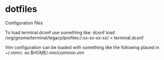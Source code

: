 # dotfiles
Configuration files

To load terminal.dconf use something like:
dconf load /org/gnome/terminal/legacy/profiles:/:xx-xx-xx-xx/ < terminal.dconf

Vim configuration can be loaded with something like the following placed in ~/.vimrc:
so $HOME/.vim/common.vim
